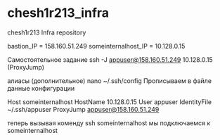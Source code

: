 # chesh1r213_infra
chesh1r213 Infra repository

bastion_IP = 158.160.51.249
someinternalhost_IP = 10.128.0.15


Самостоятельное задание
 ssh -J appuser@158.160.51.249 10.128.0.15 (ProxyJump)
 
 
алиасы (дополнительное) 
nano ~/.ssh/config
Прописываем в файле данные конфигурации

Host someinternalhost
  HostName 10.128.0.15
  User appuser
  IdentityFile ~/.ssh/appuser
  ProxyJump appuser@158.160.51.249
  
теперь вызывая коменду
ssh someinternalhost
мы подключаемся к someinternalhost
